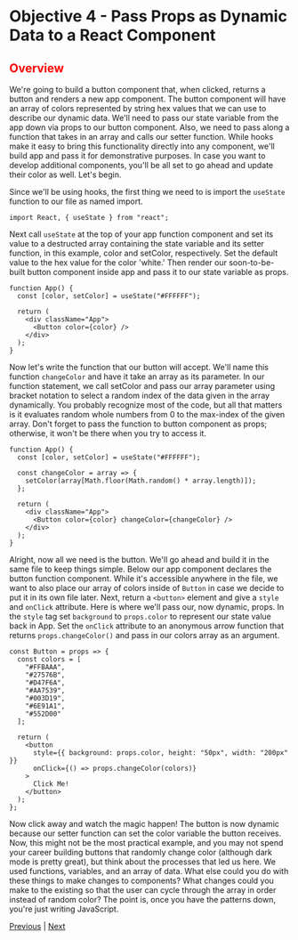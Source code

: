 # Objective 4 - Pass Props as Dynamic Data to a React Component

## <span style="color:red">Overview</span>

We're going to build a button component that, when clicked, returns a button and renders a new app component. The button component will have an array of colors represented by string hex values that we can use to describe our dynamic data. We'll need to pass our state variable from the app down via props to our button component. Also, we need to pass along a function that takes in an array and calls our setter function. While hooks make it easy to bring this functionality directly into any component, we'll build app and pass it for demonstrative purposes. In case you want to develop additional components, you'll be all set to go ahead and update their color as well. Let's begin.

Since we'll be using hooks, the first thing we need to is import the `useState` function to our file as named import.

```
import React, { useState } from "react";
```

Next call `useState` at the top of your app function component and set its value to a destructed array containing the state variable and its setter function, in this example, color and setColor, respectively. Set the default value to the hex value for the color 'white.' Then render our soon-to-be-built button component inside app and pass it to our state variable as props.

```
function App() {
  const [color, setColor] = useState("#FFFFFF");

  return (
    <div className="App">
      <Button color={color} />
    </div>
  );
}
```

Now let's write the function that our button will accept. We'll name this function `changeColor` and have it take an array as its parameter. In our function statement, we call setColor and pass our array parameter using bracket notation to select a random index of the data given in the array dynamically. You probably recognize most of the code, but all that matters is it evaluates random whole numbers from 0 to the max-index of the given array. Don't forget to pass the function to button component as props; otherwise, it won't be there when you try to access it.

```
function App() {
  const [color, setColor] = useState("#FFFFFF");

  const changeColor = array => {
    setColor(array[Math.floor(Math.random() * array.length)]);
  };

  return (
    <div className="App">
      <Button color={color} changeColor={changeColor} />
    </div>
  );
}
```

Alright, now all we need is the button. We'll go ahead and build it in the same file to keep things simple. Below our app component declares the button function component. While it's accessible anywhere in the file, we want to also place our array of colors inside of `Button` in case we decide to put it in its own file later. Next, return a `<button>` element and give a `style` and `onClick` attribute. Here is where we'll pass our, now dynamic, props. In the `style` tag set `background` to `props.color` to represent our state value back in App. Set the `onClick` attribute to an anonymous arrow function that returns `props.changeColor()` and pass in our colors array as an argument.

```
const Button = props => {
  const colors = [
    "#FFBAAA",
    "#27576B",
    "#D47F6A",
    "#AA7539",
    "#003D19",
    "#6E91A1",
    "#552D00"
  ];

  return (
    <button
      style={{ background: props.color, height: "50px", width: "200px" }}
      onClick={() => props.changeColor(colors)}
    >
      Click Me!
    </button>
  );
};
```
Now click away and watch the magic happen! The button is now dynamic because our setter function can set the color variable the button receives. Now, this might not be the most practical example, and you may not spend your career building buttons that randomly change color (although dark mode is pretty great), but think about the processes that led us here. We used functions, variables, and an array of data. What else could you do with these things to make changes to components? What changes could you make to the existing so that the user can cycle through the array in order instead of random color? The point is, once you have the patterns down, you're just writing JavaScript.






[Previous](./Object_3.md) | [Next](./Understanding.md)


